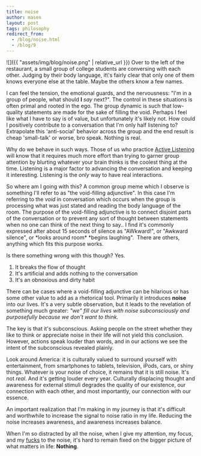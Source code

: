 ```yaml
---
title: noise
author: masen
layout: post
tags: philosophy
redirect_from:
  - /blog/noise.html
  - /blog/9
---
```


<span class="image left">
![]({{ "assets/img/blog/noise.png" | relative_url }})</span>
Over to the left of the restaurant, a small group of college students are conversing with each other.
Judging by their body language, it\'s fairly clear that only one of them
knows everyone else at the table. Maybe the others know a few names.

I can feel the tension, the emotional guards, and the nervousness:
\"I\'m in a group of people, what should **I** *say* next?\". The
control in these situations is often primal and rooted in the ego. The
group dynamic is such that low-quality statements are made for the sake
of filling the void. Perhaps I feel like what I have to say is of value,
but unfortunately it\'s likely not. How could I positively contribute to
a conversation that I\'m only half listening to? Extrapolate this
\'anti-social\' behavior across the group and the end result is cheap
\'small-talk\' or worse, bro speak. Nothing is real.

Why do we behave in such ways. Those of us who practice [Active
Listening](http://www.mindtools.com/CommSkll/ActiveListening.htm) will
know that it requires much more effort than trying to garner group
attention by blurting whatever your brain thinks is the coolest thing at
the time. Listening is a major factor to advancing the conversation and
keeping it interesting. Listening is the *only* way to have real
interactions.

So where am I going with this? A common group meme which I observe is
something I\'ll refer to as \"the void-filling adjunctive\". In this
case I\'m referring to the *void* in conversation which occurs when the
group is processing what was just stated and reading the body language
of the room. The purpose of the void-filling adjunctive is to connect
disjoint parts of the conversation or to prevent any sort of thought
between statements when no one can think of the next thing to say.. I
find it\'s commonly expressed after about 15 seconds of silence as
\"AWkward!\", or \"Awkward silence\", or \*looks around room\* \*begins
laughing\".  There are others, anything which fits this purpose works.

Is there something wrong with this though? Yes.

1.  It breaks the flow of thought
2.  It\'s artificial and adds nothing to the conversation
3.  It\'s an obnoxious and dirty habit

There can be cases where a void-filling adjunctive can be hilarious or
has some other value to add as a rhetorical tool. Primarily it
introduces **noise** into our lives. It\'s a very subtle observation,
but it leads to the revelation of something much greater: *\"we\" fill
our lives with noise subconsciously and purposefully because we don\'t
want to think.*

The key is that it\'s subconscious. Asking people on the street whether
they like to think or appreciate noise in their life will not yield this
conclusion. However, actions speak louder than words, and in our actions
we see the intent of the subconscious revealed plainly.

Look around America: it is culturally valued to surround yourself with
entertainment, from smartphones to tablets, television, iPods, cars, or
shiny things. Whatever is your noise of choice, it remains that it is
still noise. It\'s not *real*. And it\'s getting louder every year.
Culturally displacing thought and awareness for external stimuli
degrades the quality of our existence, our connection with each other,
and most importantly, our connection with our essence.

An important realization that I\'m making in my journey is that it\'s
difficult and worthwhile to increase the signal to noise ratio in my
life. Reducing the noise increases awareness, and awareness increases
balance.

When I\'m so distracted by all the noise, when I give my attention, my
focus, and my [fucks](https://to/) to the noise, it\'s hard to remain
fixed on the bigger picture of what matters in life: **Nothing**.
